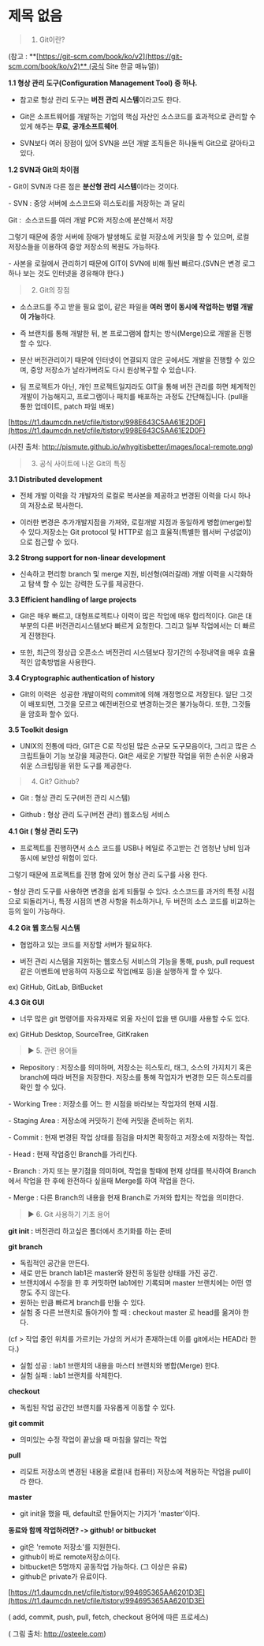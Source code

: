# 제목 없음

> 1. Git이란?
> 

(참고 : **[https://git-scm.com/book/ko/v2](https://git-scm.com/book/ko/v2)** (공식 Site 한글 매뉴얼))

**1.1 형상 관리 도구(Configuration Management Tool) 중 하나.**

- 참고로 형상 관리 도구는 **버전 관리 시스템**이라고도 한다.

- Git은 소프트웨어를 개발하는 기업의 핵심 자산인 소스코드를 효과적으로 관리할 수 있게 해주는 **무료**, **공개소프트웨어**.

- SVN보다 여러 장점이 있어 SVN을 쓰던 개발 조직들은 하나둘씩 Git으로 갈아타고 있다.

**1.2 SVN과 Git의 차이점**

- Git이 SVN과 다른 점은 **분산형 관리 시스템**이라는 것이다.

- SVN : 중앙 서버에 소스코드와 히스토리를 저장하는 과 달리

Git :  소스코드를 여러 개발 PC와 저장소에 분산해서 저장

그렇기 때문에 중앙 서버에 장애가 발생해도 로컬 저장소에 커밋을 할 수 있으며, 로컬 저장소들을 이용하여 중앙 저장소의 복원도 가능하다.

- 사본을 로컬에서 관리하기 때문에 GIT이 SVN에 비해 훨씬 빠르다.(SVN은 변경 로그 하나 보는 것도 인터넷을 경유해야 한다.)

> 2. Git의 장점
> 

- 소스코드를 주고 받을 필요 없이, 같은 파일을 **여러 명이 동시에 작업하는 병렬 개발이 가능**하다.

- 즉 브랜치를 통해 개발한 뒤, 본 프로그램에 합치는 방식(Merge)으로 개발을 진행할 수 있다.

- 분산 버전관리이기 때문에 인터넷이 연결되지 않은 곳에서도 개발을 진행할 수 있으며, 중앙 저장소가 날라가버려도 다시 원상복구할 수 있습니다.

- 팀 프로젝트가 아닌, 개인 프로젝트일지라도 GIT을 통해 버전 관리를 하면 체계적인 개발이 가능해지고, 프로그램이나 패치를 배포하는 과정도 간단해집니다. (pull을 통한 업데이트, patch 파일 배포)

[https://t1.daumcdn.net/cfile/tistory/998E643C5AA61E2D0F](https://t1.daumcdn.net/cfile/tistory/998E643C5AA61E2D0F)

(사진 출처: http://pismute.github.io/whygitisbetter/images/local-remote.png)

> 3. 공식 사이트에 나온 Git의 특징
> 

**3.1 Distributed development**

- 전체 개발 이력을 각 개발자의 로컬로 복사본을 제공하고 변경된 이력을 다시 하나의 저장소로 복사한다.

- 이러한 변경은 추가개발지점을 가져와, 로컬개발 지점과 동일하게 병합(merge)할 수 있다.저장소는 Git protocol 및 HTTP로 쉽고 효율적(특별한 웹서버 구성없이)으로 접근할 수 있다.

**3.2 Strong support for non-linear development**

- 신속하고 편리항 branch 및 merge 지원, 비선형(여러갈래) 개발 이력을 시각화하고 탐색 할 수 있는 강력한 도구를 제공한다.

**3.3 Efficient handling of large projects**

- Git은 매우 빠르고, 대형프로젝트나 이력이 많은 작업에 매우 합리적이다. Git은 대부분의 다른 버전관리시스템보다 빠르게 요청한다. 그리고 일부 작업에서는 더 빠르게 진행한다.

- 또한, 최근의 정상급 오픈소스 버전관리 시스템보다 장기간의 수정내역을 매우 효율적인 압축방법을 사용한다.

**3.4 Cryptographic authentication of history**

- GIt의 이력은  성공한 개발이력의 commit에 의해 개정명으로 저장된다. 일단 그것이 배포되면, 그것을 모르고 예전버전으로 변경하는것은 불가능하다. 또한, 그것들을 암호화 할수 있다.

**3.5 Toolkit design**

- UNIX의 전통에 따라, GIT은 C로 작성된 많은 소규모 도구모음이다, 그리고 많은 스크립트들이 기능 보강을 제공한다. Git은 새로운 기발한 작업을 위한 손쉬운 사용과 쉬운 스크립팅을 위한 도구를 제공한다.

> 4. Git? Github?
> 

- Git : 형상 관리 도구(버전 관리 시스템)

- Github : 형상 관리 도구(버전 관리) 웹호스팅 서비스

**4.1 Git (
형상 관리 도구)**

- 프로젝트를 진행하면서 소스 코드를 USB나 메일로 주고받는 건 엄청난 낭비 임과 동시에 보안성 위험이 있다.

그렇기 때문에 프로젝트를 진행 함에 있어 형상 관리 도구를 사용 한다.

- 형상 관리 도구를 사용하면 변경을 쉽게 되돌릴 수 있다. 소스코드를 과거의 특정 시점으로 되돌리거나, 특정 시점의 변경 사항을 취소하거나, 두 버전의 소스 코드를 비교하는 등의 일이 가능하다.

**4.2 Git 웹 호스팅 시스템**

- 협업하고 있는 코드를 저장할 서버가 필요하다.

- 버전 관리 시스템을 지원하는 웹호스팅 서비스의 기능을 통해, push, pull request같은 이벤트에 반응하여 자동으로 작업(배포 등)을 실행하게 할 수 있다.

ex) GitHub, GitLab, BitBucket

**4.3 Git GUI**

- 너무 많은 git 명령어를 자유자재로 외울 자신이 없을 땐 GUI를 사용할 수도 있다.

ex) GitHub Desktop, SourceTree, GitKraken

> ▶ 5. 관련 용어들
> 

- Repository : 저장소를 의미하며, 저장소는 히스토리, 태그, 소스의 가지치기 혹은 branch에 따라 버전을 저장한다. 저장소를 통해 작업자가 변경한 모든 히스토리를 확인 할 수 있다.

- Working Tree : 저장소를 어느 한 시점을 바라보는 작업자의 현재 시점.

- Staging Area : 저장소에 커밋하기 전에 커밋을 준비하는 위치.

- Commit : 현재 변경된 작업 상태를 점검을 마치면 확정하고 저장소에 저장하는 작업.

- Head : 현재 작업중인 Branch를 가리킨다.

- Branch : 가지 또는 분기점을 의미하며, 작업을 할때에 현재 상태를 복사하여 Branch에서 작업을 한 후에 완전하다 싶을때 Merge를 하여 작업을 한다.

- Merge : 다른 Branch의 내용을 현재 Branch로 가져와 합치는 작업을 의미한다.

> ▶ 6. Git 사용하기 기초 용어
> 

**git init :** 버전관리 하고싶은 폴더에서 초기화를 하는 준비

**git branch**

- 독립적인 공간을 만든다.
- 새로 만든 branch lab1은 master와 완전히 동일한 상태를 가진 공간.
- 브랜치에서 수정을 한 후 커밋하면 lab1에만 기록되며 master 브랜치에는 어떤 영향도 주지 않는다.
- 원하는 만큼 빠르게 branch를 만들 수 있다.
- 실험 중 다른 브랜치로 돌아가야 할 때 : checkout master 로 head를 옮겨야 한다.

(cf > 작업 중인 위치를 가르키는 가상의 커서가 존재하는데 이를 git에서는 HEAD라 한다.)

- 실험 성공 : lab1 브랜치의 내용을 마스터 브랜치와 병합(Merge) 한다.
- 실험 실패 : lab1 브랜치를 삭제한다.

**checkout**

- 독립된 작업 공간인 브랜치를 자유롭게 이동할 수 있다.

**git commit**

- 의미있는 수정 작업이 끝났을 때 마침을 알리는 작업

**pull**

- 리모트 저장소의 변경된 내용을 로컬(내 컴퓨터) 저장소에 적용하는 작업을 pull이라 한다.

**master**

- git init을 했을 때, default로 만들어지는 가지가 'master'이다.

**동료와 함께 작업하려면? -> github! or bitbucket**

- git은 'remote 저장소'를 지원한다.
- github이 바로 remote저장소이다.
- bitbucket은 5명까지 공동작업 가능하다. (그 이상은 유료)
- github은 private가 유료이다.

[https://t1.daumcdn.net/cfile/tistory/994695365AA6201D3E](https://t1.daumcdn.net/cfile/tistory/994695365AA6201D3E)

( add, commit, push, pull, fetch, checkout 용어에 따른 프로세스)

( 그림 출처: http://osteele.com)